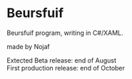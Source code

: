 Beursfuif
=========

Beursfuif program, writing in C#/XAML.

made by Nojaf

Extected Beta release: end of August <br />
First production release: end of October <br />
